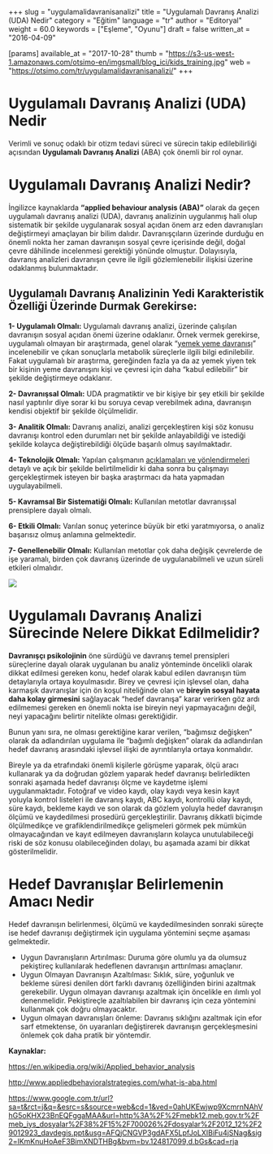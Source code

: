 +++
slug = "uygulamalidavranisanalizi"
title = "Uygulamalı Davranış Analizi (UDA) Nedir"
category = "Eğitim"
language = "tr"
author = "Editoryal"
weight = 60.0
keywords = ["Eşleme", "Oyunu"]
draft = false
written_at = "2016-04-09"

[params]
available_at = "2017-10-28"
thumb = "https://s3-us-west-1.amazonaws.com/otsimo-en/imgsmall/blog_ici/kids_training.jpg"
web = "https://otsimo.com/tr/uygulamalidavranisanalizi/"
+++


# Uygulamalı Davranış Analizi (UDA) Nedir

Verimli ve sonuç odaklı bir otizm tedavi süreci ve sürecin takip edilebilirliği açısından **Uygulamalı Davranış Analizi** (ABA) çok önemli bir rol oynar.

# Uygulamalı Davranış Analizi Nedir?

İngilizce kaynaklarda **“applied behaviour analysis (ABA)”** olarak da geçen uygulamalı davranış analizi (UDA), davranış analizinin uygulanmış hali olup sistematik bir şekilde uygulanarak sosyal açıdan önem arz eden davranışları değiştirmeyi amaçlayan bir bilim dalıdır. Davranışçıların üzerinde durduğu en önemli nokta her zaman davranışın sosyal çevre içerisinde değil, doğal çevre dâhilinde incelenmesi gerektiği yönünde olmuştur. Dolayısıyla, davranış analizleri davranışın çevre ile ilgili gözlemlenebilir ilişkisi üzerine odaklanmış bulunmaktadır.


## Uygulamalı Davranış Analizinin Yedi Karakteristik Özelliği Üzerinde Durmak Gerekirse:

**1- Uygulamalı Olmalı:** Uygulamalı davranış analizi, üzerinde çalışılan davranışın sosyal açıdan önemi üzerine odaklanır. Örnek vermek gerekirse, uygulamalı olmayan bir araştırmada, genel olarak “[yemek yeme davranışı](/1774-2/)” incelenebilir ve çıkan sonuçlarla metabolik süreçlerle ilgili bilgi edinilebilir. Fakat uygulamalı bir araştırma, gereğinden fazla ya da az yemek yiyen tek bir kişinin yeme davranışını kişi ve çevresi için daha “kabul edilebilir” bir şekilde değiştirmeye odaklanır.

**2- Davranışsal Olmalı:** UDA pragmatiktir ve bir kişiye bir şey etkili bir şekilde nasıl yaptırılır diye sorar ki bu soruya cevap verebilmek adına, davranışın kendisi objektif bir şekilde ölçülmelidir.

**3- Analitik Olmalı:** Davranış analizi, analizi gerçekleştiren kişi söz konusu davranışı kontrol eden durumları net bir şekilde anlayabildiği ve istediği şekilde kolayca değiştirebildiği ölçüde başarılı olmuş sayılmaktadır.

**4- Teknolojik Olmalı:** Yapılan çalışmanın [açıklamaları ve yönlendirmeleri](/otizmde-bilimsel-dayanakli-uygulamalar/) detaylı ve açık bir şekilde belirtilmelidir ki daha sonra bu çalışmayı gerçekleştirmek isteyen bir başka araştırmacı da hata yapmadan uygulayabilmeli.

**5- Kavramsal Bir Sistematiği Olmalı:** Kullanılan metotlar davranışsal prensiplere dayalı olmalı.

**6- Etkili Olmalı:** Varılan sonuç yeterince büyük bir etki yaratmıyorsa, o analiz başarısız olmuş anlamına gelmektedir.

**7- Genellenebilir Olmalı:** Kullanılan metotlar çok daha değişik çevrelerde de işe yaramalı, birden çok davranış üzerinde de uygulanabilmeli ve uzun süreli etkileri olmalıdır.

![](https://s3-us-west-1.amazonaws.com/otsimo-en/imgsmall/blog_ici/draw_autism.jpg)

# Uygulamalı Davranış Analizi Sürecinde Nelere Dikkat Edilmelidir?

**Davranışçı psikolojinin** öne sürdüğü ve davranış temel prensipleri süreçlerine dayalı olarak uygulanan bu analiz yönteminde öncelikli olarak dikkat edilmesi gereken konu, hedef olarak kabul edilen davranışın tüm detaylarıyla ortaya koyulmasıdır. Birey ve çevresi için işlevsel olan, daha karmaşık davranışlar için ön koşul niteliğinde olan ve **bireyin sosyal hayata daha kolay girmesini** sağlayacak “hedef davranışa” karar verirken göz ardı edilmemesi gereken en önemli nokta ise bireyin neyi yapmayacağını değil, neyi yapacağını belirtir nitelikte olması gerektiğidir.

Bunun yanı sıra, ne olması gerektiğine karar verilen, “bağımsız değişken” olarak da adlandırılan uygulama ile “bağımlı değişken” olarak da adlandırılan hedef davranış arasındaki işlevsel ilişki de ayrıntılarıyla ortaya konmalıdır.

Bireyle ya da etrafındaki önemli kişilerle görüşme yaparak, ölçü aracı kullanarak ya da doğrudan gözlem yaparak hedef davranışı belirledikten sonraki aşamada hedef davranışı ölçme ve kaydetme işlemi uygulanmaktadır. Fotoğraf ve video kaydı, olay kaydı veya kesin kayıt yoluyla kontrol listeleri ile davranış kaydı, ABC kaydı, kontrollü olay kaydı, süre kaydı, bekleme kaydı ve son olarak da gözlem yoluyla hedef davranışın ölçümü ve kaydedilmesi prosedürü gerçekleştirilir. Davranış dikkatli biçimde ölçülmedikçe ve grafiklendirilmedikçe gelişmeleri görmek pek mümkün olmayacağından ve kayıt edilmeyen davranışların kolayca unutulabileceği riski de söz konusu olabileceğinden dolayı, bu aşamada azami bir dikkat gösterilmelidir.

# Hedef Davranışlar Belirlemenin Amacı Nedir

Hedef davranışın belirlenmesi, ölçümü ve kaydedilmesinden sonraki süreçte ise hedef davranışı değiştirmek için uygulama yöntemini seçme aşaması gelmektedir.

  * Uygun Davranışların Artırılması: Duruma göre olumlu ya da olumsuz pekiştireç kullanılarak hedeflenen davranışın arttırılması amaçlanır.
  * Uygun Olmayan Davranışın Azaltılması: Sıklık, süre, yoğunluk ve bekleme süresi denilen dört farklı davranış özelliğinden birini azaltmak gerekebilir. Uygun olmayan davranışı azaltmak için öncelikle en ılımlı yol denenmelidir. Pekiştireçle azaltılabilen bir davranış için ceza yöntemini kullanmak çok doğru olmayacaktır.
  * Uygun olmayan davranışları önleme: Davranış sıklığını azaltmak için efor sarf etmektense, ön uyaranları değiştirerek davranışın gerçekleşmesini önlemek çok daha pratik bir yöntemdir.

**Kaynaklar:**

https://en.wikipedia.org/wiki/Applied_behavior_analysis

http://www.appliedbehavioralstrategies.com/what-is-aba.html

https://www.google.com.tr/url?sa=t&rct=j&q=&esrc=s&source=web&cd=1&ved=0ahUKEwjwp9XcmrnNAhVhG5oKHX23BnEQFggaMAA&url=http%3A%2F%2Fmebk12.meb.gov.tr%2Fmeb_iys_dosyalar%2F38%2F15%2F700026%2Fdosyalar%2F2012_12%2F29012923_davdegis.ppt&usg=AFQjCNGVP3gdAFX5LpfJoLXIBiFu4jSNag&sig2=lKmKnuHoAeF3BimXNDTHBg&bvm=bv.124817099,d.bGs&cad=rja
